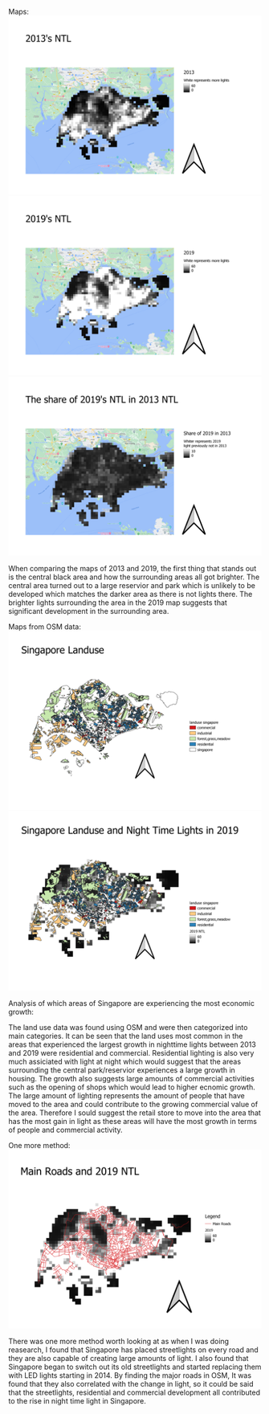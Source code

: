 Maps:
![alt text](https://github.com/WillW983/UDM-2022/blob/main/Assignment%203/13.png?raw=true)
![alt text](https://github.com/WillW983/UDM-2022/blob/main/Assignment%203/19.png?raw=true)
![alt text](https://github.com/WillW983/UDM-2022/blob/main/Assignment%203/diff.png?raw=true)

When comparing the maps of 2013 and 2019, the first thing that stands out is the central black area and how the surrounding areas all got brighter. The central area turned out to a large reservior and park which is unlikely to be developed which matches the darker area as there is not lights there. The brighter lights surrounding the area in the 2019 map suggests that significant development in the surrounding area.

Maps from OSM data:
![alt text](https://github.com/WillW983/UDM-2022/blob/main/Assignment%203/landuse.png?raw=true)
![alt text](https://github.com/WillW983/UDM-2022/blob/main/Assignment%203/landuse_light.png?raw=true)

Analysis of which areas of Singapore are experiencing the most economic growth:

The land use data was found using OSM and were then categorized into main categories. It can be seen that the land uses most common in the areas that experienced the largest growth in nighttime lights between 2013 and 2019 were residential and commercial. Residential lighting is also very much assiciated with light at night which would suggest that the areas surrounding the central park/reservior experiences a large growth in housing. The growth also suggests large amounts of commercial activities such as the opening of shops which would lead to higher ecnomic growth. The large amount of lighting represents the amount of people that have moved to the area and could contribute to the growing commercial value of the area. Therefore I sould suggest the retail store to move into the area that has the most gain in light as these areas will have the most growth in terms of people and commercial activity. 

One more method:
![alt text](https://github.com/WillW983/UDM-2022/blob/main/Assignment%203/road.png?raw=true)

There was one more method worth looking at as when I was doing reasearch, I found that Singapore has placed streetlights on every road and they are also capable of creating large amounts of light. I also found that Singapore began to switch out its old streetlights and started replacing them with LED lights starting in 2014. By finding the major roads in OSM, It was found that they also correlated with the change in light, so it could be said that the streetlights, residential and commercial development all contributed to the rise in night time light in Singapore.
